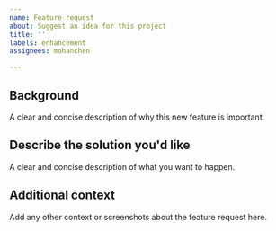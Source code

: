 ```yaml
---
name: Feature request
about: Suggest an idea for this project
title: ''
labels: enhancement
assignees: mohanchen

---
```


## Background
A clear and concise description of why this new feature is important.

## Describe the solution you'd like
A clear and concise description of what you want to happen.

## Additional context
Add any other context or screenshots about the feature request here.
